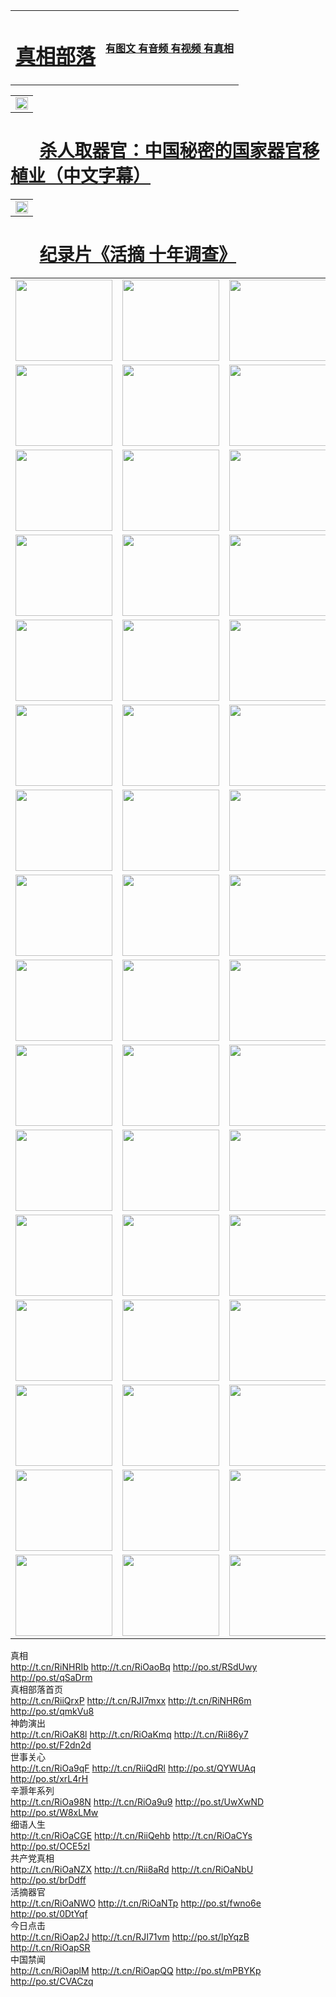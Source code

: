 <table>
<tr>

<td>
	<H1><a href="http://82.land-4-sale.us/zx/">真相部落</a></H1>
</td>
<td>
	<H4><a href="http://82.land-4-sale.us/zx/">有图文 有音频 有视频 有真相</a></H4>
</td>
</tr>

</table>



<table width="100%" style="back-ground:lightblue">
   <tr>
    <td colspan="2"  align="center">
    <a href="http://75.misconfused.org/zx/" target="_blank">
      <img src="organ-QR-1.jpg" width="100%"><br>
    </a>
    </td>
</table>

#        [杀人取器官：中国秘密的国家器官移植业（中文字幕）](http://75.misconfused.org/mp4/other/211133.mp4)


<table width="100%" style="back-ground:lightblue">
   <tr>
    <td colspan="2"  align="center">
    <a href="http://75.misconfused.orgm/mp4/zx/2016/11/oh10yearsInv.mp4" target="_blank">
      <img src="192604_medium1.png" width="100%"><br>
    </a>
    </td>
</table>

#        [纪录片《活摘 十年调查》](http://75.misconfused.org/mp4/zx/2016/11/oh10yearsInv.mp4)







<table>
<tr>
	<td><a href="http://542.quantumidiot.com/xtr/107/"><img  src ="http://542.quantumidiot.com/pic/2017/02/107.jpg" width="155px" height="130px"></a></td>
	<td><a href="http://542.quantumidiot.com/xtr/829/"><img src ="http://542.quantumidiot.com/pic/2017/02/829.jpg" width="155px" height="130px"></a></td>
	<td><a href="http://542.quantumidiot.com/xtr/69/"><img  src ="http://542.quantumidiot.com/pic/2017/02/69.jpg" width="155px" height="130px"></a></td>
	<td><a href="http://542.quantumidiot.com/xtr/99/"><img  src ="http://542.quantumidiot.com/pic/2017/02/99.jpg" width="155px" height="130px"></a></td>
</tr>
<tr>
	<td><a href="http://542.quantumidiot.com/xtr/40/"><img  src ="http://542.quantumidiot.com/pic/2017/02/40.jpg" width="155px" height="130px"></a></td>
	<td><a href="http://542.quantumidiot.com/xtr/20/"><img  src ="http://542.quantumidiot.com/pic/2017/02/20.jpg" width="155px" height="130px"></a></td>
	<td><a href="http://542.quantumidiot.com/xtr/81/"><img  src ="http://542.quantumidiot.com/pic/2017/02/81.jpg" width="155px" height="130px"></a></td>
	<td><a href="http://542.quantumidiot.com/xtr/2/"><img  src ="http://542.quantumidiot.com/pic/2017/02/2.jpg" width="155px" height="130px"></a></td>
</tr>
<tr>
	<td><a href="http://542.quantumidiot.com/xtr/86/"><img  src ="http://542.quantumidiot.com/pic/2017/02/86.jpg" width="155px" height="130px"></a></td>
	<td><a href="http://542.quantumidiot.com/xtr/109/"><img  src ="http://542.quantumidiot.com/pic/2017/02/109.jpg" width="155px" height="130px"></a></td>
	<td><a href="http://542.quantumidiot.com/xtr/1378/"><img  src ="http://542.quantumidiot.com/pic/2017/02/1378.jpg" width="155px" height="130px"></a></td>
	<td><a href="http://542.quantumidiot.com/xtr/57/"><img  src ="http://542.quantumidiot.com/pic/2017/02/57.jpg" width="155px" height="130px"></a></td>
</tr>
<tr>
	<td><a href="http://542.quantumidiot.com/xtr/1219/"><img  src ="http://542.quantumidiot.com/pic/2017/02/1219.jpg" width="155px" height="130px"></a></td>
	<td><a href="http://542.quantumidiot.com/xtr/1220/"><img  src ="http://542.quantumidiot.com/pic/2017/02/1220.jpg" width="155px" height="130px"></a></td>
	<td><a href="http://542.quantumidiot.com/xtr/1221/"><img  src ="http://542.quantumidiot.com/pic/2017/02/1221.jpg" width="155px" height="130px"></a></td>
	<td><a href="http://542.quantumidiot.com/xtr/51/"><img  src ="http://542.quantumidiot.com/pic/2017/02/51.jpg" width="155px" height="130px"></a></td>
</tr>
<tr>
	<td><a href="http://542.quantumidiot.com/xtr/1055/"><img  src ="http://542.quantumidiot.com/pic/2017/02/1055.jpg" width="155px" height="130px"></a></td>
	<td><a href="http://542.quantumidiot.com/xtr/611/"><img  src ="http://542.quantumidiot.com/pic/2017/02/611.jpg" width="155px" height="130px"></a></td>
	<td><a href="http://542.quantumidiot.com/xtr/1121/"><img  src ="http://542.quantumidiot.com/pic/2017/02/1121.jpg" width="155px" height="130px"></a></td>
	<td><a href="http://542.quantumidiot.com/xtr/610/"><img  src ="http://542.quantumidiot.com/pic/2017/02/610.jpg" width="155px" height="130px"></a></td>
</tr>
<tr>
	<td><a href="http://542.quantumidiot.com/xtr/1128/"><img  src ="http://542.quantumidiot.com/pic/2017/02/1128.jpg" width="155px" height="130px"></a></td>
	<td><a href="http://542.quantumidiot.com/xtr/1395/"><img  src ="http://542.quantumidiot.com/pic/2017/02/1406.jpg" width="155px" height="130px"></a></td>
	<td><a href="http://542.quantumidiot.com/xtr/1407/"><img  src ="http://542.quantumidiot.com/pic/2017/02/1407.jpg" width="155px" height="130px"></a></td>
	<td><a href="http://542.quantumidiot.com/xtr/934/"><img  src ="http://542.quantumidiot.com/pic/2017/02/934.jpg" width="155px" height="130px"></a></td>
</tr>
<tr>
	<td><a href="http://542.quantumidiot.com/xtr/641/"><img  src ="http://542.quantumidiot.com/pic/2017/02/641.jpg" width="155px" height="130px"></a></td>
	<td><a href="http://542.quantumidiot.com/xtr/949/"><img  src ="http://542.quantumidiot.com/pic/2017/02/949.jpg" width="155px" height="130px"></a></td>
	<td><a href="http://542.quantumidiot.com/xtr/112/"><img  src ="http://542.quantumidiot.com/pic/2017/02/112.jpg" width="155px" height="130px"></a></td>
	<td><a href="http://542.quantumidiot.com/xtr/812/"><img  src ="http://542.quantumidiot.com/pic/2017/02/812.jpg" width="155px" height="130px"></a></td>
</tr>
<tr>
	<td><a href="http://542.quantumidiot.com/xtr/103/"><img  src ="http://542.quantumidiot.com/pic/2017/02/103.jpg" width="155px" height="130px"></a></td>
	<td><a href="http://542.quantumidiot.com/xtr/3/"><img  src ="http://542.quantumidiot.com/pic/2017/02/3.jpg" width="155px" height="130px"></a></td>
	<td><A HREF="http://542.quantumidiot.com/mp4/zx/2015/11/Lkmtt.mp4" target="_blank" title="莲开满天庭"><img  src="http://542.quantumidiot.com/pic/2015/11/Lkmtt3480_jssor.jpg"  width="155px" height="130px"></A></td>
	<td><A HREF="http://542.quantumidiot.com/mp4/zx/2015/11/2013513.mp4" target="_blank" title="飞旋的法轮"><img  src="http://542.quantumidiot.com/pic/2015/11/falun480_jssor.jpg"  width="155px" height="130px"></A></td>
</tr>
<tr>
	<td><A HREF="http://542.quantumidiot.com/mp4/zx/2015/11/NYParade.mp4" target="_blank" title="2004年4月10日法轮功纽约大游行"><img  src="http://542.quantumidiot.com/pic/2015/11/nyparade480_jssor.jpg"  width="155px" height="130px"></A></td>
	<td><A HREF="http://542.quantumidiot.com/mp4/news617/2015/05/WEB_s28093.mp4" target="_blank" title="2015年世界法轮大法日特别报导"><img  src="http://542.quantumidiot.com/pic/2015/11/p6752711a666997037_jssor.jpg"  width="155px" height="130px"></A></td>
	<td><A HREF="http://542.quantumidiot.com/mp4/news829/2015/11/30211_326650.mp4" target="_blank" title="沧州绑架案连审四天 民众抹泪称审好人"><img  src="http://542.quantumidiot.com/pic/2015/11/changzhou2480_jssor.jpg"  width="155px" height="130px"></A></td>
	<td><A HREF="http://542.quantumidiot.com/mp4/mhph/2015/10/changzhou.mp4" target="_blank" title="沧州真相--狮城血泪"><img  src="http://542.quantumidiot.com/pic/2015/11/changzhou480_jssor.jpg"  width="155px" height="130px"></A></td>
</tr>
<tr>
	<td><A HREF="http://542.quantumidiot.com/mp4/mhjd/mhjd_55.mp4" target="_blank" title="正义律师与无罪辩护"><img  src="http://542.quantumidiot.com/pic/2015/11/wzbh480_jssor.jpg"  width="155px" height="130px"></A></td>
	<td><A HREF="http://542.quantumidiot.com/mp4/zx/2015/11/layerkcs.mp4" target="_blank" title="中国的良心--高智晟律师"><img  src="http://542.quantumidiot.com/pic/2015/11/layerkcs2480_jssor.jpg"  width="155px" height="130px"></A></td>
	<td><A HREF="http://542.quantumidiot.com/mp4/mhph/2015/10/szxl.mp4" target="_blank" title="神州血泪--北京、大庆、广东、哈尔滨"><img  src="http://542.quantumidiot.com/pic/2015/11/szxl480_jssor.jpg"  width="155px" height="130px"></A></td>
	<td><A HREF="http://542.quantumidiot.com/mp4/zx/2015/11/TangShanFFXS.mp4" target="_blank" title="真相纪录片：凤凰新生"><img  src="http://542.quantumidiot.com/pic/2015/11/fhxs2480_jssor.jpg"  width="155px" height="130px"></A></td>
</tr>
<tr>
	<td><A HREF="http://542.quantumidiot.com/mp4/zx/2015/11/jidong.mp4" target="_blank" title="冀东监狱的罪恶"><img  src="http://542.quantumidiot.com/pic/2015/11/jidong480_jssor.jpg"  width="155px" height="130px"></A></td>
	<td><A HREF="http://542.quantumidiot.com/mp4/mhph/2015/10/tangshan.mp4" target="_blank" title="凤凰血泪"><img  src="http://542.quantumidiot.com/pic/2015/11/tangshan480_jssor.jpg"  width="155px" height="130px"></A>
					</div></td>
	<td>	<A HREF="http://542.quantumidiot.com/mp4/mhph/2015/10/zfxtzxl.mp4" target="_blank" title="政法系统罪行录--唐山篇"><img  src="http://542.quantumidiot.com/pic/2015/11/zfxtzxl480_jssor.jpg"  width="155px" height="130px"></A></td>
	<td><A HREF="http://542.quantumidiot.com/mp4/mhph/2015/10/QDBG.mp4" target="_blank" title="青岛悲歌"><img  src="http://542.quantumidiot.com/pic/2015/10/qdbg2480_jssor.jpg"  width="155px" height="130px"></A></td>
</tr>
<tr>
	<td><A HREF="http://542.quantumidiot.com/mp4/mhph/2015/10/huludao.mp4" target="_blank" title="葫芦岛永恒的见证"><img  src="http://542.quantumidiot.com/pic/2015/10/huludao480_jssor.jpg"  width="155px" height="130px"></A></td>
	<td><A HREF="http://542.quantumidiot.com/mp4/mhph/2015/10/qbzx.mp4" target="_blank" title="湖畔泉边听真相-济南泉城的传奇"><img  src="http://542.quantumidiot.com/pic/2015/10/hupan480_jssor.jpg"  width="155px" height="130px"></A></td>
	<td><A HREF="http://542.quantumidiot.com/mp4/mhph/2015/10/baoding_dvd_v2.mp4" target="_blank" title="燕赵悲歌"><img  src="http://542.quantumidiot.com/pic/2015/10/yzbg480_jssor.jpg"  width="155px" height="130px"></A></td>
	<td><A HREF="http://542.quantumidiot.com/mp4/zx/2015/11/meihuashi_complete_ED2.0.mp4" target="_blank" title="梅花诗完整版"><img  src="http://542.quantumidiot.com/pic/2015/11/mhs480_jssor.jpg"  width="155px" height="130px"></A></td>
</tr>
<tr>
	<td><A HREF="http://542.quantumidiot.com/mp4/zx/2015/11/fengbei512k.mp4" target="_blank" title="丰碑"><img  src="http://542.quantumidiot.com/pic/2015/11/fongbei480_jssor.jpg"  width="155px" height="130px"></A></td>
	<td><A HREF="http://542.quantumidiot.com/mp4/zx/2015/11/fytdxComplete.mp4" target="_blank" title="风雨天地行全集"><img  src="http://542.quantumidiot.com/pic/2015/11/fytdxWhite480_jssor.jpg"  width="155px" height="130px"></A></td>
	<td><A HREF="http://542.quantumidiot.com/mp4/zx/2015/11/JianZheng.mp4" target="_blank" title="见证"><img  src="http://542.quantumidiot.com/pic/2015/11/witness480_jssor.jpg"  width="155px" height="130px"></A></td>
	<td><A HREF="http://542.quantumidiot.com/mp4/mhph/2015/10/hcym.mp4" target="_blank" title="红朝阴谋"><img  src="http://542.quantumidiot.com/pic/2015/10/hcym480_jssor.jpg"  width="155px" height="130px"></A></td>
</tr>
<tr>
	<td><A HREF="http://542.quantumidiot.com/mp4/zx/2015/11/zfzxPalV3.mp4" target="_blank" title="是自焚还是骗局"><img  src="http://542.quantumidiot.com/pic/2015/11/zfzx4805_jssor.jpg"  width="155px" height="130px"></A></td>
	<td><A HREF="http://542.quantumidiot.com/mp4/zx/2015/11/lsdspMsyTd.mp4" target="_blank" title="历史的审判"><img  src="http://542.quantumidiot.com/pic/2015/11/lsdsp480_jssor.jpg"  width="155px" height="130px"></A></td>
	<td><A HREF="http://542.quantumidiot.com/mp4/news886/2015/11/concat886.mp4" target="_blank" title="一周全球控告江泽民"><img  src="http://542.quantumidiot.com/pic/2015/11/news886480_jssor.jpg"  width="155px" height="130px"></A></td>
	<td><A HREF="http://542.quantumidiot.com/mp4/news1378/2014/08/CQSD_s0_e4_v2_i0-CQSD_4-video.mp4" target="_blank" title="欧洲的抉择"><img  src="http://542.quantumidiot.com/pic/2015/11/p5143421a564166643-ss_jssor.jpg"  width="155px" height="130px"></A></td>
</tr>
<tr>
	<td><A HREF="http://542.quantumidiot.com/mp4/zx/2015/11/hk20150720parade.mp4" target="_blank" title="港法轮功反迫害大游行 大陆游客震撼"><img  src="http://542.quantumidiot.com/pic/2015/11/281098-ss_jssor.jpg"  width="155px" height="130px"></A></td>
	<td><A HREF="http://542.quantumidiot.com/mp4/zx/2015/11/20150720hkParade512k.mp4" target="_blank" title="香港法轮功720游行声援诉江潮"><img  src="http://542.quantumidiot.com/pic/2015/11/2015720parade480_jssor.jpg"  width="155px" height="130px"></A></td>
	<td><A HREF="http://542.quantumidiot.com/mp4/zx/2015/11/hktdc512.mp4" target="_blank" title="香港退党潮"><img  src="http://542.quantumidiot.com/pic/2015/11/hktdc480_jssor.jpg"  width="155px" height="130px"></A></td>
	<td><A HREF="http://542.quantumidiot.com/mp4/news413/2015/11/concat413.mp4" target="_blank" title="本月退党精选"><img  src="http://542.quantumidiot.com/pic/2015/11/tuidang480_jssor.jpg"  width="155px" height="130px"></A></td>
</tr>
<tr>
	<td><A HREF="http://542.quantumidiot.com/mp4/news823/2015/11/TSZG_British_1_QA_A_TSZG-61-1_XinHaoNianZuoZh_P617180.mp4" target="_blank" title="辛灏年：纪念《九评共产党》发表十周年演讲"><img  src="http://542.quantumidiot.com/pic/2015/11/xhn9p10480_jssor.jpg"  width="155px" height="130px"></A></td>
	<td><A HREF="http://542.quantumidiot.com/mp4/news57/2015/11/JPGCD8.mp4" target="_blank" title="【九评之八】评中国共产党的邪教本质"><img  src="http://542.quantumidiot.com/pic/2015/11/9pkcd8p480_jssor.jpg"  width="155px" height="130px"></A></td>
	<td><A HREF="http://542.quantumidiot.com/mp4/other/kao.Chih.Sheng_story.mp4"  target="_blank" title="超越恐惧:高智晟的故事"				style="font-size:20px;"><img src="http://542.quantumidiot.com/pic/2016/12/GZS201408070902.jpg"  width="155px" height="130px">
						</A></td>
	<td><A HREF="http://542.quantumidiot.com/mp4/zx/2016/11/oh10yearsInv.mp4"  target="_blank" title="纪录片《活摘 十年调查》完整版" style="font-size:20px;"><img src="http://542.quantumidiot.com/pic/2016/11/10yearsOHinv.jpg"  width="155px" height="130px">
						</A></td>
</tr>
</table>



<div class="linkbox"><div class="title">真相<div id="url">  <a href="http://t.cn/RiNHRIb" target=_blank>http://t.cn/RiNHRIb</a>    <a href="http://t.cn/RiOaoBq" target=_blank>http://t.cn/RiOaoBq</a>    <a href="http://po.st/RSdUwy" target=_blank>http://po.st/RSdUwy</a>    <a href="http://po.st/qSaDrm" target=_blank>http://po.st/qSaDrm</a>  </div></div><div class="title">真相部落首页<div id="url">  <a href="http://t.cn/RiiQrxP" target=_blank>http://t.cn/RiiQrxP</a>    <a href="http://t.cn/RJI7mxx" target=_blank>http://t.cn/RJI7mxx</a>    <a href="http://t.cn/RiNHR6m" target=_blank>http://t.cn/RiNHR6m</a>    <a href="http://po.st/qmkVu8" target=_blank>http://po.st/qmkVu8</a>  </div></div><div class="title">神韵演出<div id="url">  <a href="http://t.cn/RiOaK8l" target=_blank>http://t.cn/RiOaK8l</a>    <a href="http://t.cn/RiOaKmq" target=_blank>http://t.cn/RiOaKmq</a>    <a href="http://t.cn/Rii86y7" target=_blank>http://t.cn/Rii86y7</a>    <a href="http://po.st/F2dn2d" target=_blank>http://po.st/F2dn2d</a>  </div></div><div class="title">世事关心<div id="url">  <a href="http://t.cn/RiOa9qF" target=_blank>http://t.cn/RiOa9qF</a>    <a href="http://t.cn/RiiQdRl" target=_blank>http://t.cn/RiiQdRl</a>    <a href="http://po.st/QYWUAq" target=_blank>http://po.st/QYWUAq</a>    <a href="http://po.st/xrL4rH" target=_blank>http://po.st/xrL4rH</a>  </div></div><div class="title">辛灏年系列<div id="url">  <a href="http://t.cn/RiOa98N" target=_blank>http://t.cn/RiOa98N</a>    <a href="http://t.cn/RiOa9u9" target=_blank>http://t.cn/RiOa9u9</a>    <a href="http://po.st/UwXwND" target=_blank>http://po.st/UwXwND</a>    <a href="http://po.st/W8xLMw" target=_blank>http://po.st/W8xLMw</a>  </div></div><div class="title">细语人生<div id="url">  <a href="http://t.cn/RiOaCGE" target=_blank>http://t.cn/RiOaCGE</a>    <a href="http://t.cn/RiiQehb" target=_blank>http://t.cn/RiiQehb</a>    <a href="http://t.cn/RiOaCYs" target=_blank>http://t.cn/RiOaCYs</a>    <a href="http://po.st/OCE5zI" target=_blank>http://po.st/OCE5zI</a>  </div></div><div class="title">共产党真相<div id="url">  <a href="http://t.cn/RiOaNZX" target=_blank>http://t.cn/RiOaNZX</a>    <a href="http://t.cn/Rii8aRd" target=_blank>http://t.cn/Rii8aRd</a>    <a href="http://t.cn/RiOaNbU" target=_blank>http://t.cn/RiOaNbU</a>    <a href="http://po.st/brDdff" target=_blank>http://po.st/brDdff</a>  </div></div><div class="title">活摘器官<div id="url">  <a href="http://t.cn/RiOaNWO" target=_blank>http://t.cn/RiOaNWO</a>    <a href="http://t.cn/RiOaNTp" target=_blank>http://t.cn/RiOaNTp</a>    <a href="http://po.st/fwno6e" target=_blank>http://po.st/fwno6e</a>    <a href="http://po.st/0DtYqf" target=_blank>http://po.st/0DtYqf</a>  </div></div><div class="title">今日点击<div id="url">  <a href="http://t.cn/RiOap2J" target=_blank>http://t.cn/RiOap2J</a>    <a href="http://t.cn/RJI71vm" target=_blank>http://t.cn/RJI71vm</a>    <a href="http://po.st/IpYqzB" target=_blank>http://po.st/IpYqzB</a>    <a href="http://t.cn/RiOapSR" target=_blank>http://t.cn/RiOapSR</a>  </div></div><div class="title">中国禁闻<div id="url">  <a href="http://t.cn/RiOaplM" target=_blank>http://t.cn/RiOaplM</a>    <a href="http://t.cn/RiOapQQ" target=_blank>http://t.cn/RiOapQQ</a>    <a href="http://po.st/mPBYKp" target=_blank>http://po.st/mPBYKp</a>    <a href="http://po.st/CVACzq" target=_blank>http://po.st/CVACzq</a>  </div></div></div>
